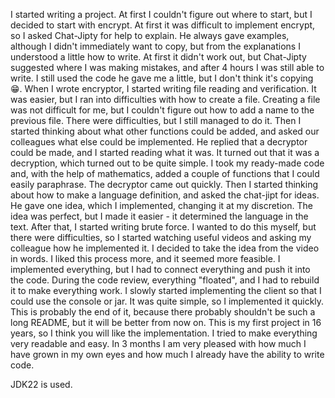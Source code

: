 I started writing a project. At first I couldn't figure out where to start, but I decided to start with encrypt.
At first it was difficult to implement encrypt, so I asked Chat-Jipty for help to explain.
He always gave examples, although I didn't immediately want to copy, but from the explanations I understood a little how to write.
At first it didn't work out, but Chat-Jipty suggested where I was making mistakes, and after 4 hours I was still able to write.
I still used the code he gave me a little, but I don't think it's copying 😁.
When I wrote encryptor, I started writing file reading and verification. It was easier, but I ran into difficulties with how to create a file.
Creating a file was not difficult for me, but I couldn't figure out how to add a name to the previous file. There were difficulties, but I still managed to do it.
Then I started thinking about what other functions could be added, and asked our colleagues what else could be implemented.
He replied that a decryptor could be made, and I started reading what it was. It turned out that it was a decryption, which turned out to be quite simple.
I took my ready-made code and, with the help of mathematics, added a couple of functions that I could easily paraphrase.
The decryptor came out quickly. Then I started thinking about how to make a language definition, and asked the chat-jipt for ideas. He gave one idea, which I implemented, changing it at my discretion.
The idea was perfect, but I made it easier - it determined the language in the text.
After that, I started writing brute force. I wanted to do this myself, but there were difficulties, so I started watching useful videos and asking my colleague how he implemented it.
I decided to take the idea from the video in words. I liked this process more, and it seemed more feasible.
I implemented everything, but I had to connect everything and push it into the code. During the code review, everything "floated", and I had to rebuild it to make everything work.
I slowly started implementing the client so that I could use the console or jar. It was quite simple, so I implemented it quickly.
This is probably the end of it, because there probably shouldn't be such a long README, but it will be better from now on.
This is my first project in 16 years, so I think you will like the implementation. I tried to make everything very readable and easy.
In 3 months I am very pleased with how much I have grown in my own eyes and how much I already have the ability to write code.

JDK22 is used.
